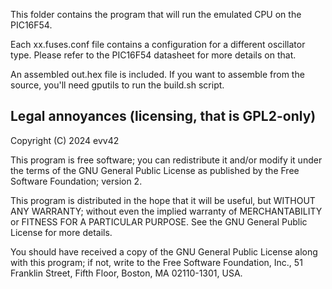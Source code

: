 This folder contains the program that will run the emulated CPU on the PIC16F54.  

Each xx.fuses.conf file contains a configuration for a different oscillator type. Please refer to the PIC16F54 datasheet for more details on that.  

An assembled out.hex file is included. If you want to assemble from the source, you'll need gputils to run the build.sh script.  

## Legal annoyances (licensing, that is GPL2-only)

Copyright (C) 2024 evv42

This program is free software; you can redistribute it and/or modify it under the terms of the GNU General Public License as published by the Free Software Foundation; version 2.

This program is distributed in the hope that it will be useful, but WITHOUT ANY WARRANTY; without even the implied warranty of MERCHANTABILITY or FITNESS FOR A PARTICULAR PURPOSE. See the GNU General Public License for more details.

You should have received a copy of the GNU General Public License along with this program; if not, write to the Free Software Foundation, Inc., 51 Franklin Street, Fifth Floor, Boston, MA 02110-1301, USA. 
